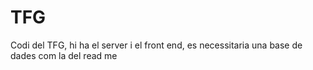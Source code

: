 # TFG
Codi del TFG, hi ha el server i el front end, es necessitaria una base de dades com la del read me

